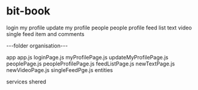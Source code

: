 # bit-book

login
my profile
update my profile
people
people profile
feed list
	text
	video
single feed item and comments

---folder organisation---

app
	app.js
	loginPage.js
	myProfilePage.js
	updateMyProfilePage.js
	peoplePage.js
	peopleProfilePage.js
	feedListPage.js
	newTextPage.js
	newVideoPage.js
	singleFeedPge.js
entities
	
services
shered